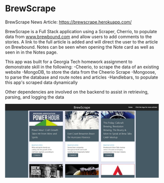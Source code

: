 # BrewScrape

BrewScrape News Article:
https://brewscrape.herokuapp.com/

BrewScrape is a Full Stack application using a Scraper, Cherrio, to populate data from www.brewbound.com and allow users to add comments to the stories. A link to the full article is added and will direct the user to the article on Brewbound. Notes can be seen when opening the Note card as well as seen in in the Notes page. 

This app was built for a Georgia Tech homework assignment to demonstrate skill in the following:
-Cheerio, to scrape the data of an existing website
-MongoDB, to store the data from the Cheerio Scrape
-Mongoose, to parse the database and route notes and articles
-Handlebars, to populate this app's scraped data dynamically

Other dependencies are involved on the backend to assist in retrieving, parsing, and logging the data

![screenshot](brewScrape.JPG)